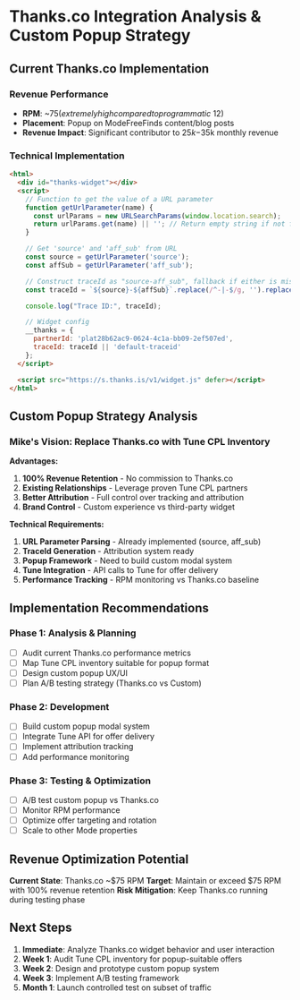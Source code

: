 # Thanks.co Integration Analysis & Custom Popup Strategy

## Current Thanks.co Implementation

### Revenue Performance
- **RPM**: ~$75 (extremely high compared to programmatic ~$12)
- **Placement**: Popup on ModeFreeFinds content/blog posts
- **Revenue Impact**: Significant contributor to $25k-$35k monthly revenue

### Technical Implementation
```html
<html>
  <div id="thanks-widget"></div>
  <script>
    // Function to get the value of a URL parameter
    function getUrlParameter(name) {
      const urlParams = new URLSearchParams(window.location.search);
      return urlParams.get(name) || ''; // Return empty string if not found
    }

    // Get 'source' and 'aff_sub' from URL
    const source = getUrlParameter('source');
    const affSub = getUrlParameter('aff_sub');

    // Construct traceId as "source-aff_sub", fallback if either is missing
    const traceId = `${source}-${affSub}`.replace(/^-|-$/g, '').replace(/--+/g, '-');

    console.log("Trace ID:", traceId);

    // Widget config
    __thanks = {
      partnerId: 'plat28b62ac9-0624-4c1a-bb09-2ef507ed',
      traceId: traceId || 'default-traceid'
    };
  </script>

  <script src="https://s.thanks.is/v1/widget.js" defer></script>
</html>
```

## Custom Popup Strategy Analysis

### Mike's Vision: Replace Thanks.co with Tune CPL Inventory

**Advantages:**
1. **100% Revenue Retention** - No commission to Thanks.co
2. **Existing Relationships** - Leverage proven Tune CPL partners
3. **Better Attribution** - Full control over tracking and attribution
4. **Brand Control** - Custom experience vs third-party widget

**Technical Requirements:**
1. **URL Parameter Parsing** - Already implemented (source, aff_sub)
2. **TraceId Generation** - Attribution system ready
3. **Popup Framework** - Need to build custom modal system
4. **Tune Integration** - API calls to Tune for offer delivery
5. **Performance Tracking** - RPM monitoring vs Thanks.co baseline

## Implementation Recommendations

### Phase 1: Analysis & Planning
- [ ] Audit current Thanks.co performance metrics
- [ ] Map Tune CPL inventory suitable for popup format
- [ ] Design custom popup UX/UI
- [ ] Plan A/B testing strategy (Thanks.co vs Custom)

### Phase 2: Development
- [ ] Build custom popup modal system
- [ ] Integrate Tune API for offer delivery
- [ ] Implement attribution tracking
- [ ] Add performance monitoring

### Phase 3: Testing & Optimization
- [ ] A/B test custom popup vs Thanks.co
- [ ] Monitor RPM performance
- [ ] Optimize offer targeting and rotation
- [ ] Scale to other Mode properties

## Revenue Optimization Potential

**Current State**: Thanks.co ~$75 RPM
**Target**: Maintain or exceed $75 RPM with 100% revenue retention
**Risk Mitigation**: Keep Thanks.co running during testing phase

## Next Steps

1. **Immediate**: Analyze Thanks.co widget behavior and user interaction
2. **Week 1**: Audit Tune CPL inventory for popup-suitable offers
3. **Week 2**: Design and prototype custom popup system
4. **Week 3**: Implement A/B testing framework
5. **Month 1**: Launch controlled test on subset of traffic 